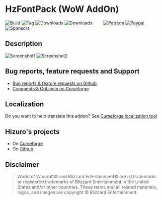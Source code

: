 # HzFontPack (WoW AddOn)
![Build](https://img.shields.io/github/actions/workflow/status/HizurosWoWAddOns/HzFontPack/packager.yml?style=flat-square)
![Tag](https://img.shields.io/github/v/tag/HizurosWoWAddOns/HzFontPack?style=flat-square)
![Downloads](https://img.shields.io/github/downloads/HizurosWoWAddOns/HzFontPack/total?style=flat-square)
![Downloads](https://img.shields.io/github/downloads/HizurosWoWAddOns/HzFontPack/latest/total?style=flat-square)
&nbsp; &nbsp; &nbsp; &nbsp;
[![Patreon](https://img.shields.io/badge/&zwj;-Patreon-gray?logo=patreon&color=red&style=flat-square)](https://www.patreon.com/bePatron?u=12558524)
[![Paypal](https://img.shields.io/badge/&zwj;-Paypal-gray?logo=paypal&color=blue&style=flat-square)](https://paypal.me/hizuro)
![Sponsors](https://img.shields.io/github/sponsors/HizurosWoWAddOns?logo=github&style=flat-square)

## Description

![Screenshot1](./.github/media/farmhud1.jpg) ![Screenshot2](./.github/media/farmhud2.jpg)

## Bug reports, feature requests and Support
* [Bug reports & feature requests on Github](https://github.com/HizurosWoWAddOns/HzFontPack/issues)
* [Comments & Criticism on Curseforge](https://www.curseforge.com/wow/addons/hzfontpack1)

## Localization
Do you want to help translate this addon?
See [Curseforge localization tool](https://www.curseforge.com/wow/addons/hzfontpack1/localization)

## Hizuro's projects
* On [Curseforge](https://www.curseforge.com/members/hizuro_de/projects)
* On [Github](https://github.com/HizurosWoWAddOns)

## Disclaimer
> World of Warcraft© and Blizzard Entertainment© are all trademarks or registered trademarks of Blizzard Entertainment in the United States and/or other countries. These terms and all related materials, logos, and images are copyright © Blizzard Entertainment.
